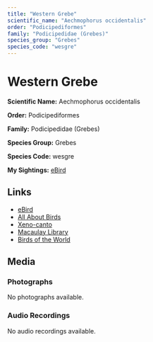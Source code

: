 ```yaml
---
title: "Western Grebe"
scientific_name: "Aechmophorus occidentalis"
order: "Podicipediformes"
family: "Podicipedidae (Grebes)"
species_group: "Grebes"
species_code: "wesgre"
---
```


# Western Grebe

**Scientific Name:** Aechmophorus occidentalis

**Order:** Podicipediformes

**Family:** Podicipedidae (Grebes)

**Species Group:** Grebes

**Species Code:** wesgre

**My Sightings:** [eBird](https://ebird.org/lifelist?r=world&time=life&spp=wesgre)

## Links
* [eBird](https://ebird.org/species/wesgre) 
* [All About Birds](https://www.allaboutbirds.org/guide/wesgre) 
* [Xeno-canto](https://www.xeno-canto.org/species/wesgre) 
* [Macaulay Library](https://search.macaulaylibrary.org/catalog?taxonCode=wesgre&sort=rating_rank_desc)
* [Birds of the World](https://birdsoftheworld.org/bow/species/wesgre)

## Media
### Photographs
No photographs available.

### Audio Recordings
No audio recordings available.
